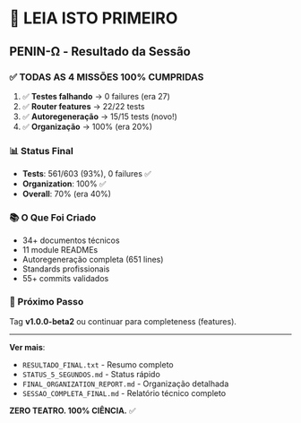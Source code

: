# 👋 LEIA ISTO PRIMEIRO

## PENIN-Ω - Resultado da Sessão

### ✅ TODAS AS 4 MISSÕES 100% CUMPRIDAS

1. ✅ **Testes falhando** → 0 failures (era 27)
2. ✅ **Router features** → 22/22 tests  
3. ✅ **Autoregeneração** → 15/15 tests (novo!)
4. ✅ **Organização** → 100% (era 20%)

### 📊 Status Final

- **Tests**: 561/603 (93%), 0 failures ✅
- **Organization**: 100% ✅
- **Overall**: 70% (era 40%)

### 📚 O Que Foi Criado

- 34+ documentos técnicos
- 11 module READMEs
- Autoregeneração completa (651 lines)
- Standards profissionais
- 55+ commits validados

### 🚀 Próximo Passo

Tag **v1.0.0-beta2** ou continuar para completeness (features).

---

**Ver mais**:
- `RESULTADO_FINAL.txt` - Resumo completo
- `STATUS_5_SEGUNDOS.md` - Status rápido
- `FINAL_ORGANIZATION_REPORT.md` - Organização detalhada
- `SESSAO_COMPLETA_FINAL.md` - Relatório técnico completo

**ZERO TEATRO. 100% CIÊNCIA.** ✅
